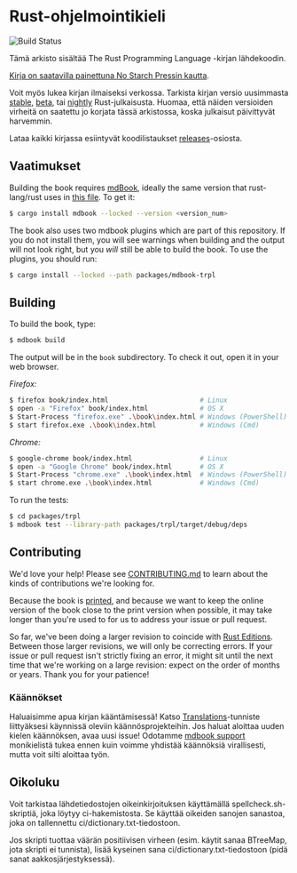 # Rust-ohjelmointikieli

![Build Status](https://github.com/rust-lang/book/workflows/CI/badge.svg)

Tämä arkisto sisältää The Rust Programming Language -kirjan lähdekoodin.

[Kirja on saatavilla painettuna No Starch Pressin kautta][nostarch].

[nostarch]: https://nostarch.com/rust-programming-language-2nd-edition

Voit myös lukea kirjan ilmaiseksi verkossa. Tarkista kirjan versio uusimmasta [stable], [beta], tai [nightly] Rust-julkaisusta. Huomaa, että näiden versioiden virheitä on saatettu jo korjata tässä arkistossa, koska julkaisut päivittyvät harvemmin.


[stable]: https://doc.rust-lang.org/stable/book/
[beta]: https://doc.rust-lang.org/beta/book/
[nightly]: https://doc.rust-lang.org/nightly/book/

Lataa kaikki kirjassa esiintyvät koodilistaukset [releases]-osiosta.

[releases]: https://github.com/rust-lang/book/releases

## Vaatimukset

Building the book requires [mdBook], ideally the same version that
rust-lang/rust uses in [this file][rust-mdbook]. To get it:

[mdBook]: https://github.com/rust-lang/mdBook
[rust-mdbook]: https://github.com/rust-lang/rust/blob/master/src/tools/rustbook/Cargo.toml

```bash
$ cargo install mdbook --locked --version <version_num>
```

The book also uses two mdbook plugins which are part of this repository. If you
do not install them, you will see warnings when building and the output will not
look right, but you _will_ still be able to build the book. To use the plugins,
you should run:

```bash
$ cargo install --locked --path packages/mdbook-trpl
```

## Building

To build the book, type:

```bash
$ mdbook build
```

The output will be in the `book` subdirectory. To check it out, open it in
your web browser.

_Firefox:_

```bash
$ firefox book/index.html                       # Linux
$ open -a "Firefox" book/index.html             # OS X
$ Start-Process "firefox.exe" .\book\index.html # Windows (PowerShell)
$ start firefox.exe .\book\index.html           # Windows (Cmd)
```

_Chrome:_

```bash
$ google-chrome book/index.html                 # Linux
$ open -a "Google Chrome" book/index.html       # OS X
$ Start-Process "chrome.exe" .\book\index.html  # Windows (PowerShell)
$ start chrome.exe .\book\index.html            # Windows (Cmd)
```

To run the tests:

```bash
$ cd packages/trpl
$ mdbook test --library-path packages/trpl/target/debug/deps
```

## Contributing

We'd love your help! Please see [CONTRIBUTING.md][contrib] to learn about the
kinds of contributions we're looking for.

[contrib]: https://github.com/rust-lang/book/blob/main/CONTRIBUTING.md

Because the book is [printed][nostarch], and because we want
to keep the online version of the book close to the print version when
possible, it may take longer than you're used to for us to address your issue
or pull request.

So far, we've been doing a larger revision to coincide with [Rust Editions](https://doc.rust-lang.org/edition-guide/). Between those larger
revisions, we will only be correcting errors. If your issue or pull request
isn't strictly fixing an error, it might sit until the next time that we're
working on a large revision: expect on the order of months or years. Thank you
for your patience!

### Käännökset

Haluaisimme apua kirjan kääntämisessä! Katso [Translations]-tunniste liittyäksesi käynnissä oleviin käännösprojekteihin. Jos haluat aloittaa uuden kielen käännöksen, avaa uusi issue! Odotamme [mdbook support] monikielistä tukea ennen kuin voimme yhdistää käännöksiä virallisesti, mutta voit silti aloittaa työn.

[Translations]: https://github.com/rust-lang/book/issues?q=is%3Aopen+is%3Aissue+label%3ATranslations
[mdbook support]: https://github.com/rust-lang/mdBook/issues/5

## Oikoluku

Voit tarkistaa lähdetiedostojen oikeinkirjoituksen käyttämällä spellcheck.sh-skriptiä, joka löytyy ci-hakemistosta. Se käyttää oikeiden sanojen sanastoa, joka on tallennettu ci/dictionary.txt-tiedostoon.

Jos skripti tuottaa väärän positiivisen virheen (esim. käytit sanaa BTreeMap, jota skripti ei tunnista), lisää kyseinen sana ci/dictionary.txt-tiedostoon (pidä sanat aakkosjärjestyksessä).
